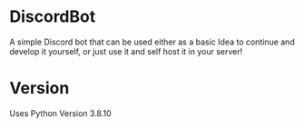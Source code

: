 # DiscordBot
A simple Discord bot that can be used either as a basic Idea to continue and develop it yourself, or just use it and self host it in your server!

# Version
Uses Python Version 3.8.10
